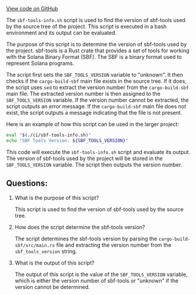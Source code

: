 
[View code on GitHub](https://github.com/solana-labs/solana/blob/master/ci/sbf-tools-info.sh)

The `sbf-tools-info.sh` script is used to find the version of sbf-tools used by the source tree of the project. This script is executed in a bash environment and its output can be evaluated. 

The purpose of this script is to determine the version of sbf-tools used by the project. sbf-tools is a Rust crate that provides a set of tools for working with the Solana Binary Format (SBF). The SBF is a binary format used to represent Solana programs. 

The script first sets the `SBF_TOOLS_VERSION` variable to "unknown". It then checks if the `cargo-build-sbf` main file exists in the source tree. If it does, the script uses `sed` to extract the version number from the `cargo-build-sbf` main file. The extracted version number is then assigned to the `SBF_TOOLS_VERSION` variable. If the version number cannot be extracted, the script outputs an error message. If the `cargo-build-sbf` main file does not exist, the script outputs a message indicating that the file is not present. 

Here is an example of how this script can be used in the larger project:

```bash
eval "$(./ci/sbf-tools-info.sh)"
echo "SBF Tools Version: ${SBF_TOOLS_VERSION}"
```

This code will execute the `sbf-tools-info.sh` script and evaluate its output. The version of sbf-tools used by the project will be stored in the `SBF_TOOLS_VERSION` variable. The script then outputs the version number.
## Questions: 
 1. What is the purpose of this script?
    
    This script is used to find the version of sbf-tools used by the source tree.

2. How does the script determine the sbf-tools version?
    
    The script determines the sbf-tools version by parsing the `cargo-build-sbf/src/main.rs` file and extracting the version number from the `sbf_tools_version` string.

3. What is the output of this script?
    
    The output of this script is the value of the `SBF_TOOLS_VERSION` variable, which is either the version number of sbf-tools or "unknown" if the version cannot be determined.